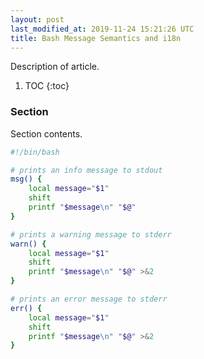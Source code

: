 ```yaml
---
layout: post
last_modified_at: 2019-11-24 15:21:26 UTC 
title: Bash Message Semantics and i18n
---
```


Description of article.

1. TOC
{:toc}

### Section

Section contents.

```bash
#!/bin/bash

# prints an info message to stdout
msg() {
	local message="$1"
	shift
	printf "$message\n" "$@"
}

# prints a warning message to stderr
warn() {
	local message="$1"
	shift
	printf "$message\n" "$@" >&2
}

# prints an error message to stderr
err() {
	local message="$1"
	shift
	printf "$message\n" "$@" >&2
}
```

<!--
### Footnotes

[^1]: Credit goes to <user> for <whatever reasons>.
-->


